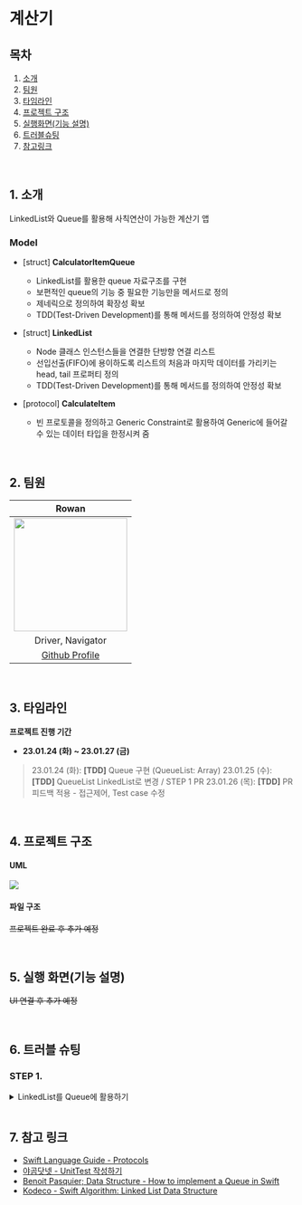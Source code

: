 # 계산기

## 목차
1. [소개](#1-소개)
2. [팀원](#2-팀원)
3. [타임라인](#3-타임라인)
4. [프로젝트 구조](#4-프로젝트-구조)
5. [실행화면(기능 설명)](#5-실행-화면기능-설명)
6. [트러블슈팅](#6-트러블-슈팅)
7. [참고링크](#7-참고-링크)

<br/>

## 1. 소개
LinkedList와 Queue를 활용해 사칙연산이 가능한 계산기 앱

### Model
* [struct] **CalculatorItemQueue**
    - LinkedList를 활용한 queue 자료구조를 구현
    - 보편적인 queue의 기능 중 필요한 기능만을 메서드로 정의
    - 제네릭으로 정의하여 확장성 확보
    - TDD(Test-Driven Development)를 통해 메서드를 정의하여 안정성 확보

* [struct] **LinkedList**
    - Node 클래스 인스턴스들을 연결한 단방향 연결 리스트
    - 선입선출(FIFO)에 용이하도록 리스트의 처음과 마지막 데이터를 가리키는 head, tail 프로퍼티 정의
    - TDD(Test-Driven Development)를 통해 메서드를 정의하여 안정성 확보

* [protocol] **CalculateItem**
    - 빈 프로토콜을 정의하고 Generic Constraint로 활용하여 Generic에 들어갈 수 있는 데이터 타입을 한정시켜 줌


<br/>

## 2. 팀원

| Rowan | 
| :--------: | 
| <Img src = "https://i.imgur.com/S1hlffJ.jpg" width="200" height="200"/>      |
| Driver, Navigator     |
| [Github Profile](https://github.com/Kyeongjun2) |


<br/>

## 3. 타임라인
**프로젝트 진행 기간** 
- **23.01.24 (화) ~ 23.01.27 (금)** 

> 23.01.24 (화): **[TDD]** Queue 구현 (QueueList: Array)
> 23.01.25 (수): **[TDD]** QueueList LinkedList로 변경 / STEP 1 PR
> 23.01.26 (목): **[TDD]** PR 피드백 적용 - 접근제어, Test case 수정

<br/>

## 4. 프로젝트 구조
#### UML
![](https://i.imgur.com/OyqP83M.png)


#### 파일 구조
~~프로젝트 완료 후 추가 예정~~

<br/>

## 5. 실행 화면(기능 설명)
~~UI 연결 후 추가 예정~~

<br/> 

## 6. 트러블 슈팅
### STEP 1.

<details>
<summary>LinkedList를 Queue에 활용하기</summary>

- Queue 구현 초기에 Array를 활용하여 Queue를 구현하려 했습니다.
    
```swift
// before
struct CalculatorItemQueue<Element> {
    var queue: Array<Element?> = []
    var head: Int = 0
    var result: Double = 0
    
    mutating func enqueue(_ element: Element) {
        queue.append(element)
    }

    mutating func dequeue() -> Element? {
        guard queue.count != 0 else {
            return nil
        }

        let element = queue.removeFirst()

        return element
    }
}
```

<br/>
    
- Array를 활용해 Queue를 구현할 경우 `dequeue()` 메서드의 시간복잡도가 O(n)이 되는 문제점이 있었습니다.
- Index를 갖고 있는 Array는 Queue의 선입선출(FIFO)을 구현하려 하면 대부분 `dequeue` 과정에서 시간복잡도 O(n)을 갖습니다.
- `dequeue`는 가장 먼저 들어간 데이터를 반환하는데, Array의 가장 처음 데이터가 삭제된다면 이후 데이터들의 인덱스를 1씩 줄여주는 작업이 필요하기 때문입니다.
- 시간복잡도의 문제점을 해결하기 위해 FIFO 구현에 적합한 LinkedList를 Queue List로 활용하게 되었습니다.
    
```swift
// after
struct CalculatorItemQueue<Element: CalculateItem> {
    var queue: LinkedList<Element>
    private var queue: LinkedList<Element>

    var itemCount: Int {
        return self.queue.count
    }

    func isEmpty() -> Bool {
        let result = self.queue.isEmpty

        return result
    }

    mutating func enqueue(_ element: Element) {
        queue.appendLast(element)
    }

    @discardableResult
    mutating func dequeue() -> Element? {
        guard let element = queue.removeFirst() else { return nil }

        return element
    }
    
    mutating func removeAll() {
        queue.removeAll()
    }

    init(queueList: LinkedList<Element>) {
        self.queue = queueList
    }
} 
```    
    
- LinkedList에 head, tail 프로퍼티를 정의하여 항상 가장 처음과 마지막 노드를 가리키게 했습니다.
- 이를 통해 `enqueue`, `dequeue` 과정 모두 시간복잡도를 O(1)로 가지도록 개선할 수 있었습니다.
</details>

<br/>

## 7. 참고 링크
- [Swift Language Guide - Protocols](https://docs.swift.org/swift-book/LanguageGuide/Protocols.html)
- [야곰닷넷 - UnitTest 작성하기](https://yagom.net/courses/unit-test-%EC%9E%91%EC%84%B1%ED%95%98%EA%B8%B0/)
- [Benoit Pasquier; Data Structure - How to implement a Queue in Swift](https://benoitpasquier.com/data-structure-implement-queue-swift/)
- [Kodeco - Swift Algorithm: Linked List Data Structure](https://www.kodeco.com/947-swift-algorithm-club-swift-linked-list-data-structure)



